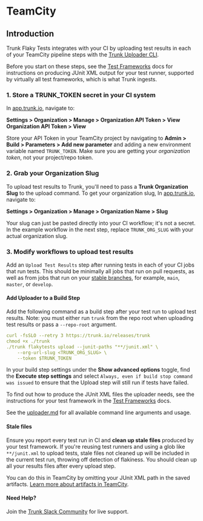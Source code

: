 # TeamCity

## Introduction

Trunk Flaky Tests integrates with your CI by uploading test results in each of your TeamCity pipeline steps with the [Trunk Uploader CLI](../../uploader.md).

Before you start on these steps, see the [Test Frameworks](../frameworks/) docs for instructions on producing JUnit XML output for your test runner, supported by virtually all test frameworks, which is what Trunk ingests.

### 1. Store a TRUNK\_TOKEN secret in your CI system

In [app.trunk.io](https://app.trunk.io/login/?intent=flaky+tests), navigate to:

**Settings > Organization > Manage > Organization API Token > View Organization API Token > View**

Store your API Token in your TeamCity project by navigating to **Admin > Build > Parameters > Add new parameter** and adding a new environment variable named `TRUNK_TOKEN`. Make sure you are getting your _organization token_, not your project/repo token.

### 2. Grab your Organization Slug

To upload test results to Trunk, you'll need to pass a **Trunk Organization Slug** to the upload command. To get your organization slug, In [app.trunk.io](https://app.trunk.io/login/?intent=flaky+tests), navigate to:

**Settings > Organization > Manage > Organization Name > Slug**

Your slug can just be pasted directly into your CI workflow; it's not a secret. In the example workflow in the next step, replace `TRUNK_ORG_SLUG` with your actual organization slug.

### 3. Modify workflows to upload test results

Add an `Upload Test Results` step after running tests in each of your CI jobs that run tests. This should be minimally all jobs that run on pull requests, as well as from jobs that run on your [stable branches](../../detection.md#stable-branches), for example, `main`, `master`, or `develop`.

#### Add Uploader to a Build Step

Add the following command as a build step after your test run to upload test results. Note: you must either run `trunk` from the repo root when uploading test results or pass a `--repo-root` argument.

```yaml
curl -fsSLO --retry 3 https://trunk.io/releases/trunk
chmod +x ./trunk
./trunk flakytests upload --junit-paths "**/junit.xml" \
    --org-url-slug <TRUNK_ORG_SLUG> \
    --token $TRUNK_TOKEN
```

In your build step settings under the **Show advanced options** toggle, find the **Execute step settings** and select `Always, even if build stop command was issued` to ensure that the Upload step will still run if tests have failed.&#x20;

To find out how to produce the JUnit XML files the uploader needs, see the instructions for your test framework in the [Test Frameworks](https://docs.trunk.io/flaky-tests/frameworks) docs.

See the [uploader.md](../../uploader.md "mention") for all available command line arguments and usage.

#### Stale files

Ensure you report every test run in CI and **clean up stale files** produced by your test framework. If you're reusing test runners and using a glob like `**/junit.xml` to upload tests, stale files not cleaned up will be included in the current test run, throwing off detection of flakiness. You should clean up all your results files after every upload step.

You can do this in TeamCity by omitting your JUnit XML path in the saved artifacts. [Learn more about artifacts in TeamCity](https://www.jetbrains.com/help/teamcity/cloud/configure-and-run-your-first-build.html#Artifacts).

#### Need Help?

Join the [Trunk Slack Community](https://slack.trunk.io) for live support.
